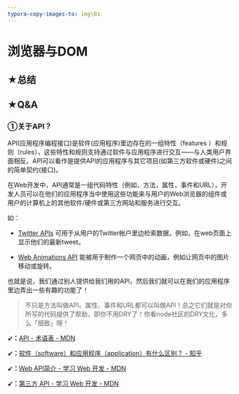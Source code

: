 ```yaml
---
typora-copy-images-to: img\01
---
```


# 浏览器与DOM



























## ★总结



## ★Q&A

### ①关于API？

API(应用程序编程接口)是软件(应用程序)里边存在的一组特性（features ）和规则（rules），这些特性和规则支持通过软件与应用程序进行交互——与人类用户界面相反。API可以看作是提供API的应用程序与其它项目(如第三方软件或硬件)之间的简单契约(接口)。

在Web开发中，API通常是一组代码特性（例如，方法，属性，事件和URL），开发人员可以在他们的应用程序当中使用这些功能来与用户的Web浏览器的组件或用户的计算机上的其他软件/硬件或第三方网站和服务进行交互。

如：

- [Twitter APIs](https://dev.twitter.com/overview/api) 可用于从用户的Twitter帐户里边检索数据，例如，在web页面上显示他们的最新tweet。

- [Web Animations API](https://developer.mozilla.org/en-US/docs/Web/API/Web_Animations_API) 能被用于制作一个网页中的动画，例如让网页中的图片移动或旋转。

也就是说，我们通过别人提供给我们用的API，然后我们就可以在我们的应用程序里边弄出一些有趣的功能了！

> 不只是方法叫做API。属性、事件和URL都可以叫做API！总之它们就是对你所写的代码提供了帮助，即你不用DRY了！你看node社区的DRY文化，多么「细致」呀！



**➹：**[API - 术语表 - MDN](https://developer.mozilla.org/zh-CN/docs/Glossary/API)

**➹：**[软件（software）和应用程序（application）有什么区别？ - 知乎](https://www.zhihu.com/question/19552601)

**➹：**[Web API简介 - 学习 Web 开发 - MDN](https://developer.mozilla.org/zh-CN/docs/Learn/JavaScript/Client-side_web_APIs/Introduction)

**➹：**[第三方 API - 学习 Web 开发 - MDN](https://developer.mozilla.org/zh-CN/docs/Learn/JavaScript/Client-side_web_APIs/Third_party_APIs)